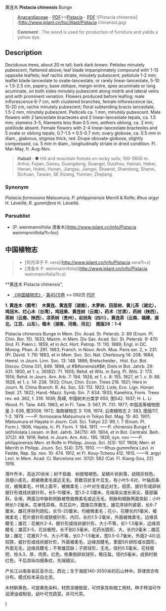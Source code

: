 黄连木  **Pistacia chinensis** Bunge

> [Anacardiaceae](http://www.iplant.cn/info/Anacardiaceae?t=foc) - [PDF](http://www.iplant.cn/foc/pdf/Anacardiaceae.pdf)>>[Pistacia](http://www.iplant.cn/info/Pistacia?t=foc) - [PDF](http://www.iplant.cn/foc/pdf/Pistacia.pdf)
![Pistacia chinensis](http://www.iplant.cn/foc/illast/Pistacia chinensis.jpg)

> **Comment** : 
> The wood is used for production of furniture and yields a yellow dye.

## Description

Deciduous trees, about 20 m tall; bark dark brown. Petioles minutely pubescent, flattened above; leaf blade imparipinnately compound with 1-13 opposite leaflets; leaf rachis striate, minutely pubescent; petiolule 1-2 mm; leaflet blade lanceolate to ovate-lanceolate, or rarely linear-lanceolate, 5-10 × 1.5-2.5 cm, papery, base oblique, margin entire, apex acuminate or long acuminate, on both sides minutely pubescent along midrib and lateral veins and with prominent venation. Flowers produced before leafing; male inflorescence 6-7 cm, with clustered branches, female inflorescence lax, 15-20 cm, rachis minutely pubescent; floral subtending bracts lanceolate, 1.5-2 mm, minutely pubescent. Pedicels ca. 1 mm, minutely pubescent. Male flowers with 2 lanceolate bracteoles and 2 linear-lanceolate tepals, ca. 1.5 mm; stamens 3-5, filaments less than 0.5 mm, anthers oblong, ca. 2 mm; pistillode absent. Female flowers with 2-4 linear-lanceolate bracteoles and 5 ovate or oblong tepals, 0.7-1.5 × 0.5-0.7 mm; ovary globose, ca. 0.5 mm in diam., glabrous, stigmas thick, red. Drupe obovate-globose, slightly compressed, ca. 5 mm in diam., longitudinally striate in dried condition. Fl. Mar-May, fr. Aug-Nov.

> **Habait** : 
>● Hill and mountain forests on rocky soils; 100-3600 m. Anhui, Fujian, Gansu, Guangdong, Guangxi, Guizhou, Hainan, Hebei, Henan, Hubei, Hunan, Jiangsu, Jiangxi, Shaanxi, Shandong, Shanxi, Sichuan, Taiwan, SE Xizang, Yunnan, Zhejiang.

### Synonym
*Pistacia formosana* Matsumura; *P. philippinensis* Merrill & Rolfe; *Rhus argyi* H. Léveillé; *R. gummifera* H. Léveillé.

### Parsublist

* [P.  weinmanniifolia  清香木](http://www.iplant.cn/info/Pistacia weinmanniifolia?t=foc)

## 中国植物志

> * [阿月浑子  P.  vera](http://www.iplant.cn/info/Pistacia vera?t=z)
> * [清香木  P.  weinmannifolia](http://www.iplant.cn/info/Pistacia weinmannifolia?t=z)

**黄连木 Pistacia chinensis",

* [《中国植物志》](http://www.iplant.cn/frps)- [第45(1)卷](http://www.iplant.cn/frps/vol/45(1)) >> 092页 [PDF](http://www.iplant.cn/frps/pdf/45(1)/092.PDF)

**1. 黄连木（图考）　木黄连、黄连芽（湖南），木萝树、田苗树、黄儿茶（湖北），鸡冠木、烂心木（台湾），鸡冠果、黄连树（云南），药术（甘肃），药树（陕西），茶树（云南、陕西），凉茶树（贵州），岩拐角（四川），黄连茶（云南、福建、湖北、江苏、山东），楷木（湖南、河南、河北）　图版28：1-4**

Pistacia chinensis Bunge in Mem. Div. Acad. St. Petersb. 2: 89 (Enum. Pl. Chin. Bor. 15). 1833; Maxim. in Mem. Div Sav. Acad. Sci. St. Petersb. 9: 470 (Ind. Fl. Pekin.). 1859, et in Act. Hort. Petrop. 11: 110. 1889; Engl. in DC. Monog. Phan. 4: 291. 1883; Franch. in Nouv. Arch. Mus. Paris ser. 2, v. 231. (Pl. David. 1: 79) 1883, et in Mem. Soc. Sci. Nat. Cherbourg 14: 208. 1884; Hemsl. in Journ. Linn. Soc. 13: 148. 1886; Bretscheider，Hist. Eur. Bot. Discov. China 331, 849. 1898, ut #$#sinensis#$#; Diels in Bot. Jahrb. 29: 431. 1900, et 1. c. 36(82): 71. 1905; Rehd. et Wils. in Sarg. Pl. Wils. 2: 173. 1914; Rehd. in Journ. Arn. Arb. 7: 194. 1926, et 1. c. 8: 155. 1927, et 1. c. 9: 86. 1928, et 1. c. 14: 238. 1933; Chun, Chin. Econ. Trees 216. 1921; Hers in Journ. N. China Branch. R. As. Soc. 53: 113. 1922; Liste, Eco. Lign. Honan Sept. 21. 1922; Hand.-Mazz. Symb. Sin. 7: 634. 1933; Kanehira, Form. Trees rev. ed. 362, f. 319. 1936; 陈嵘, 中国树木分类学 650, 图542. 1937; H. L. Li Wood. Fl. Taiw. 445. 1963, et in Fl. Taiw. 3: 567, Pl. 731. 1977; 中国高等植物图鉴 2: 638, 图3006. 1972; 海南植物志 3: 108, 1974; 云南植物志 2: 383, 图版117, 1-2. 1979. ——P. formosana Matsumura in Tokyo Bot. Mag. 15: 40. 1901; Matsumura et Hayata in Journ. Coll. Sci. Tokyo 22: 99, t. 7 (Enum. Pl. Form.). 1906; Hayata, Ic. Pl. Form. 1: 164. 1911. ——P. chinensis Bunge f. latifoliolata Loesen. in Bot. Jahrb. 34(75): 49. 1904, et in Bot. Centrabl. Beih. 37(2): 49. 1919; Rehd. in Journ. Arn. Arb.: 195. 1926, syn. nov ——P. philippinensis Merr. et Rolfe in Philipp. Jourp. Sci. 3(3): 107. 1908; Merr. et Merritt in Philipp. Journ. Sci. 5(4): 375. 1910. ——Rhus gummifera Levl. in Fedde, Rep. Sp. nov. 10: 474. 1912, et Fl. Kouy-Tcheou 412. 1915. ——R. argyi Levl. in Mem. Acad. Ci. Barcelona ser. 3(12): 562 (Cat. Fl. Kiang-Sou, 22). 1916.

落叶乔木，高达20余米；树干扭曲．树皮暗褐色，呈鳞片状剥落，幼枝灰棕色，具细小皮孔，疏被微柔毛或近无毛。奇数羽状复叶互生，有小叶5-6对，叶轴具条纹，被微柔毛，叶柄上面平，被微柔毛；小叶对生或近对生，纸质，披针形或卵状披针形或线状披针形，长5-10厘米，宽1.5-2.5厘米，先端渐尖或长渐尖，基部偏斜，全缘，两面沿中脉和侧脉被卷曲微柔毛或近无毛，侧脉和细脉两面突起；小叶柄长1-2毫米。花单性异株，先花后叶，圆锥花序腋生，雄花序排列紧密，长6-7厘米，雌花序排列疏松，长15-20厘米，均被微柔毛；花小，花梗长约1毫米，被微柔毛；苞片披针形或狭披针形，内凹，长约1.5-2毫米，外面被微柔毛，边缘具睫毛；雄花：花被片2-4，披针形或线状披针形，大小不等，长1-1.5毫米，边缘具睫毛；雄蕊3-5，花丝极短，长不到0.5毫米，花药长圆形，大，长约2毫米；雌蕊缺；雌花：花被片7-9，大小不等，长0.7-1.5毫米，宽0.5-0.7毫米，外面2-4片远较狭，披针形或线状披针形，外面被柔毛，边缘具睫毛，里面5片卵形或长圆形，外面无毛，边缘具睫毛；不育雄蕊缺；子房球形，无毛，径约0.5毫米，花柱极短，柱头3，厚，肉质，红色。核果倒卵状球形，略压扁，径约5毫米，成熟时紫红色，干后具纵向细条纹，先端细尖。

产长江以南各省区及华北、西北；生于海拔140-3550米的石山林中。菲律宾亦有分布。模式标本采自北京。

木材鲜黄色，可提黄色染料，材质坚硬致密，可供家具和细工用材。种子榨油可作润滑油或制皂。幼叶可充蔬菜，并可代茶。

}